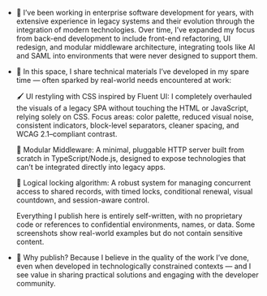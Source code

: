 - 👋
I’ve been working in enterprise software development for years, with extensive experience in legacy systems and their evolution through the integration of modern technologies.
Over time, I’ve expanded my focus from back-end development to include front-end refactoring, UI redesign, and modular middleware architecture, integrating tools like AI and SAML into environments that were never designed to support them.

- 🧩 In this space, I share technical materials I’ve developed in my spare time — often sparked by real-world needs encountered at work:

	🖌️ UI restyling with CSS inspired by Fluent UI: I completely overhauled the visuals of a legacy SPA without touching the HTML or JavaScript, relying solely on CSS.
Focus areas: color palette, reduced visual noise, consistent indicators, block-level separators, cleaner spacing, and WCAG 2.1–compliant contrast.

	🔌 Modular Middleware: A minimal, pluggable HTTP server built from scratch in TypeScript/Node.js, designed to expose technologies that can’t be integrated directly into legacy apps.

	🔐 Logical locking algorithm: A robust system for managing concurrent access to shared records, with timed locks, conditional renewal, visual countdown, and session-aware control.

	Everything I publish here is entirely self-written, with no proprietary code or references to confidential environments, names, or data.
Some screenshots show real-world examples but do not contain sensitive content.

-	🎯 Why publish? Because I believe in the quality of the work I’ve done, even when developed in technologically constrained contexts — and I see value in sharing practical solutions and engaging with the developer community.


<!---
LudwigGargoyle/LudwigGargoyle is a ✨ special ✨ repository because its `README.md` (this file) appears on your GitHub profile.
You can click the Preview link to take a look at your changes.
--->
